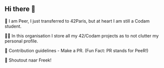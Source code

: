 ## Hi there 👋

🍐 I am Peer, I just transferred to 42Paris, but at heart I am still a Codam student.

🙋‍♀️ In this organisation I store all my 42/Codam projects as to not clutter my personal profile.

🌈 Contribution guidelines - Make a PR. (Fun Fact: PR stands for PeeR!)

📢 Shoutout naar Freek!

